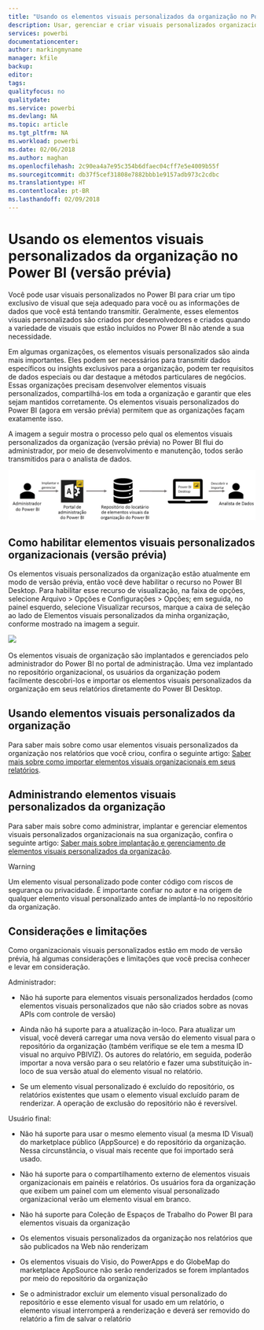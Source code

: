 ```yaml
---
title: "Usando os elementos visuais personalizados da organização no Power BI"
description: Usar, gerenciar e criar visuais personalizados organizacionais no Power BI
services: powerbi
documentationcenter: 
author: markingmyname
manager: kfile
backup: 
editor: 
tags: 
qualityfocus: no
qualitydate: 
ms.service: powerbi
ms.devlang: NA
ms.topic: article
ms.tgt_pltfrm: NA
ms.workload: powerbi
ms.date: 02/06/2018
ms.author: maghan
ms.openlocfilehash: 2c90ea4a7e95c354b6dfaec04cff7e5e4009b55f
ms.sourcegitcommit: db37f5cef31808e7882bbb1e9157adb973c2cdbc
ms.translationtype: HT
ms.contentlocale: pt-BR
ms.lasthandoff: 02/09/2018
---
```

# <a name="using-organization-custom-visuals-in-power-bi-preview"></a>Usando os elementos visuais personalizados da organização no Power BI (versão prévia)

Você pode usar visuais personalizados no Power BI para criar um tipo exclusivo de visual que seja adequado para você ou as informações de dados que você está tentando transmitir. Geralmente, esses elementos visuais personalizados são criados por desenvolvedores e criados quando a variedade de visuais que estão incluídos no Power BI não atende a sua necessidade. 

Em algumas organizações, os elementos visuais personalizados são ainda mais importantes. Eles podem ser necessários para transmitir dados específicos ou insights exclusivos para a organização, podem ter requisitos de dados especiais ou dar destaque a métodos particulares de negócios. Essas organizações precisam desenvolver elementos visuais personalizados, compartilhá-los em toda a organização e garantir que eles sejam mantidos corretamente. Os elementos visuais personalizados do Power BI (agora em versão prévia) permitem que as organizações façam exatamente isso. 

A imagem a seguir mostra o processo pelo qual os elementos visuais personalizados da organização (versão prévia) no Power BI flui do administrador, por meio de desenvolvimento e manutenção, todos serão transmitidos para o analista de dados.

![](media/power-bi-custom-visuals-organizational/custom-visual-org-01.jpg)

## <a name="how-to-enable-organizational-custom-visuals-preview"></a>Como habilitar elementos visuais personalizados organizacionais (versão prévia)

Os elementos visuais personalizados da organização estão atualmente em modo de versão prévia, então você deve habilitar o recurso no Power BI Desktop. Para habilitar esse recurso de visualização, na faixa de opções, selecione Arquivo > Opções e Configurações > Opções; em seguida, no painel esquerdo, selecione Visualizar recursos, marque a caixa de seleção ao lado de Elementos visuais personalizados da minha organização, conforme mostrado na imagem a seguir.

![](media/power-bi-custom-visuals-organizational/custom-visual-org-02.jpg)

Os elementos visuais de organização são implantados e gerenciados pelo administrador do Power BI no portal de administração. Uma vez implantado no repositório organizacional, os usuários da organização podem facilmente descobri-los e importar os elementos visuais personalizados da organização em seus relatórios diretamente do Power BI Desktop.

## <a name="using-organizational-custom-visuals"></a>Usando elementos visuais personalizados da organização

Para saber mais sobre como usar elementos visuais personalizados da organização nos relatórios que você criou, confira o seguinte artigo: [Saber mais sobre como importar elementos visuais organizacionais em seus relatórios](power-bi-custom-visuals.md).
 
## <a name="administering-organizational-custom-visuals"></a>Administrando elementos visuais personalizados da organização

Para saber mais sobre como administrar, implantar e gerenciar elementos visuais personalizados organizacionais na sua organização, confira o seguinte artigo: [Saber mais sobre implantação e gerenciamento de elementos visuais personalizados da organização](https://go.microsoft.com/fwlink/?linkid=866790).

> [!WARNING]
> Um elemento visual personalizado pode conter código com riscos de segurança ou privacidade. É importante confiar no autor e na origem de qualquer elemento visual personalizado antes de implantá-lo no repositório da organização. 
> 

## <a name="considerations-and-limitations"></a>Considerações e limitações
 
Como organizacionais visuais personalizados estão em modo de versão prévia, há algumas considerações e limitações que você precisa conhecer e levar em consideração.
 
Administrador:

* Não há suporte para elementos visuais personalizados herdados (como elementos visuais personalizados que não são criados sobre as novas APIs com controle de versão)

* Ainda não há suporte para a atualização in-loco. Para atualizar um visual, você deverá carregar uma nova versão do elemento visual para o repositório da organização (também verifique se ele tem a mesma ID visual no arquivo PBIVIZ). Os autores do relatório, em seguida, poderão importar a nova versão para o seu relatório e fazer uma substituição in-loco de sua versão atual do elemento visual no relatório.

* Se um elemento visual personalizado é excluído do repositório, os relatórios existentes que usam o elemento visual excluído param de renderizar. A operação de exclusão do repositório não é reversível.
 
Usuário final:

* Não há suporte para usar o mesmo elemento visual (a mesma ID Visual) do marketplace público (AppSource) e do repositório da organização. Nessa circunstância, o visual mais recente que foi importado será usado.

* Não há suporte para o compartilhamento externo de elementos visuais organizacionais em painéis e relatórios. Os usuários fora da organização que exibem um painel com um elemento visual personalizado organizacional verão um elemento visual em branco. 

* Não há suporte para Coleção de Espaços de Trabalho do Power BI para elementos visuais da organização

* Os elementos visuais personalizados da organização nos relatórios que são publicados na Web não renderizam

* Os elementos visuais do Visio, do PowerApps e do GlobeMap do marketplace AppSource não serão renderizados se forem implantados por meio do repositório da organização

* Se o administrador excluir um elemento visual personalizado do repositório e esse elemento visual for usado em um relatório, o elemento visual interromperá a renderização e deverá ser removido do relatório a fim de salvar o relatório